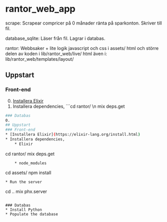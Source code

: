# rantor_web_app

scrape: Scrapear compricer på 0 månader ränta på sparkonton. Skriver till fil.

database_sqlite: Läser från fil. Lagrar i databas.

rantor: Webbsaker + lite logik
    javascript och css i assets/
    html och större delen av koden i lib/rantor_web/live/
    html även i: lib/rantor_web/templates/layout/

## Uppstart
### Front-end
0. [Installera Elixir](https://elixir-lang.org/install.html)
0. Installera dependencies, ```cd rantor/ \n mix deps.get

```sh
### Databas
0. 
## Uppstart
### Front-end
* [Installera Elixir](https://elixir-lang.org/install.html)
* Installera dependencies, 
    * Elixir
```
cd rantor/ 
mix deps.get
```
    * node_modules
```
cd assets/
npm install
```
* Run the server
```
cd ..
mix phx.server
```

### Databas
* Install Python
* Populate the database